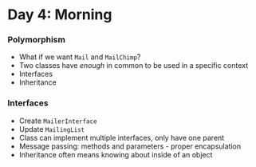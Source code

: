 # Day 4: Morning

### Polymorphism
- What if we want `Mail` and `MailChimp`?
- Two classes have *enough* in common to be used in a specific context
- Interfaces
- Inheritance

### Interfaces
- Create `MailerInterface`
- Update `MailingList`
- Class can implement multiple interfaces, only have one parent
- Message passing: methods and parameters - proper encapsulation
- Inheritance often means knowing about inside of an object
